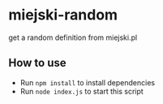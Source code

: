 # miejski-random
get a random definition from miejski.pl

## How to use
- Run `npm install` to install dependencies
- Run `node index.js` to start this script

